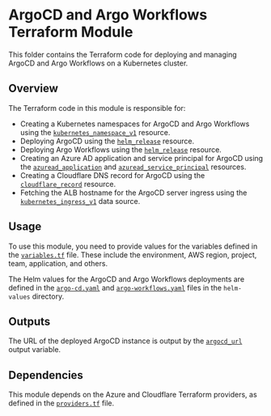 # ArgoCD and Argo Workflows Terraform Module

This folder contains the Terraform code for deploying and managing ArgoCD and Argo Workflows on a Kubernetes cluster.

## Overview

The Terraform code in this module is responsible for:

- Creating a Kubernetes namespaces for ArgoCD and Argo Workflows using the [`kubernetes_namespace_v1`](argocd/main.tf) resource.
- Deploying ArgoCD using the [`helm_release`](argocd/main.tf) resource.
- Deploying Argo Workflows using the [`helm_release`](argocd/main.tf) resource.
- Creating an Azure AD application and service principal for ArgoCD using the [`azuread_application`](argocd/main.tf) and [`azuread_service_principal`](argocd/main.tf) resources.
- Creating a Cloudflare DNS record for ArgoCD using the [`cloudflare_record`](argocd/main.tf) resource.
- Fetching the ALB hostname for the ArgoCD server ingress using the [`kubernetes_ingress_v1`](argocd/main.tf) data source.

## Usage

To use this module, you need to provide values for the variables defined in the [`variables.tf`](argocd/variables.tf) file. These include the environment, AWS region, project, team, application, and others.

The Helm values for the ArgoCD and Argo Workflows deployments are defined in the [`argo-cd.yaml`](argocd/helm-values/argo-cd.yaml) and [`argo-workflows.yaml`](argocd/helm-values/argo-workflows.yaml) files in the `helm-values` directory.

## Outputs

The URL of the deployed ArgoCD instance is output by the [`argocd_url`](argocd/outputs.tf) output variable.

## Dependencies

This module depends on the Azure and Cloudflare Terraform providers, as defined in the [`providers.tf`](argocd/providers.tf) file.
